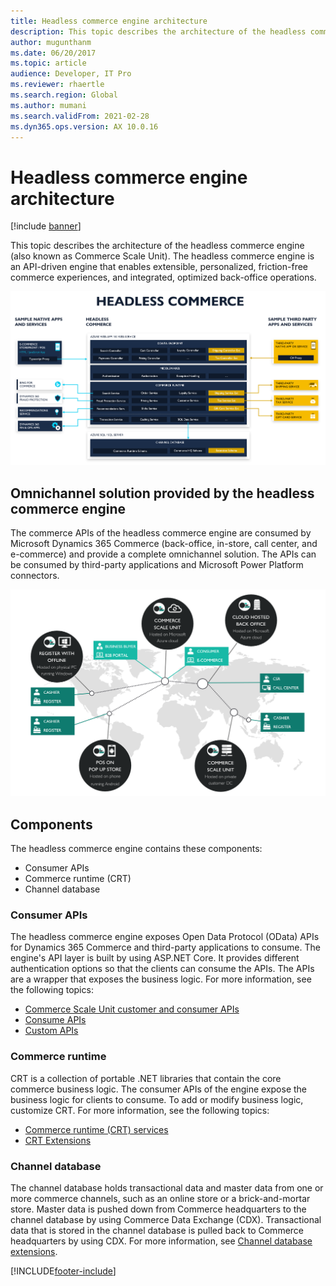 ```yaml
---
title: Headless commerce engine architecture
description: This topic describes the architecture of the headless commerce engine.
author: mugunthanm
ms.date: 06/20/2017
ms.topic: article
audience: Developer, IT Pro
ms.reviewer: rhaertle
ms.search.region: Global
ms.author: mumani
ms.search.validFrom: 2021-02-28
ms.dyn365.ops.version: AX 10.0.16
---
```


# Headless commerce engine architecture

[!include [banner](../includes/banner.md)]

This topic describes the architecture of the headless commerce engine (also known as Commerce Scale Unit). The headless commerce engine is an API-driven engine that enables extensible, personalized, friction-free commerce experiences, and integrated, optimized back-office operations.

![Commerce Scale Unit architecture](./media/CSU.PNG)

## Omnichannel solution provided by the headless commerce engine

The commerce APIs of the headless commerce engine are consumed by Microsoft Dynamics 365 Commerce (back-office, in-store, call center, and e-commerce) and provide a complete omnichannel solution. The APIs can be consumed by third-party applications and Microsoft Power Platform connectors.

![Commerce Scale Unit platform integration](./media/CSUConsumer.PNG)

## Components

The headless commerce engine contains these components:

+ Consumer APIs
+ Commerce runtime (CRT)
+ Channel database

### Consumer APIs

The headless commerce engine exposes Open Data Protocol (OData) APIs for Dynamics 365 Commerce and third-party applications to consume. The engine's API layer is built by using ASP.NET Core. It provides different authentication options so that the clients can consume the APIs. The APIs are a wrapper that exposes the business logic. For more information, see the following topics:

+ [Commerce Scale Unit customer and consumer APIs](retail-server-customer-consumer-api.md)
+ [Consume APIs](consume-retail-server-api.md)
+ [Custom APIs](retail-server-icontroller-extension.md)

### Commerce runtime

CRT is a collection of portable .NET libraries that contain the core commerce business logic. The consumer APIs of the engine expose the business logic for clients to consume. To add or modify business logic, customize CRT. For more information, see the following topics:

+ [Commerce runtime (CRT) services](crt-services.md)
+ [CRT Extensions](commerce-runtime-extensibility.md)

### Channel database

The channel database holds transactional data and master data from one or more commerce channels, such as an online store or a brick-and-mortar store. Master data is pushed down from Commerce headquarters to the channel database by using Commerce Data Exchange (CDX). Transactional data that is stored in the channel database is pulled back to Commerce headquarters by using CDX. For more information, see [Channel database extensions](channel-db-extensions).

[!INCLUDE[footer-include](../../includes/footer-banner.md)]
